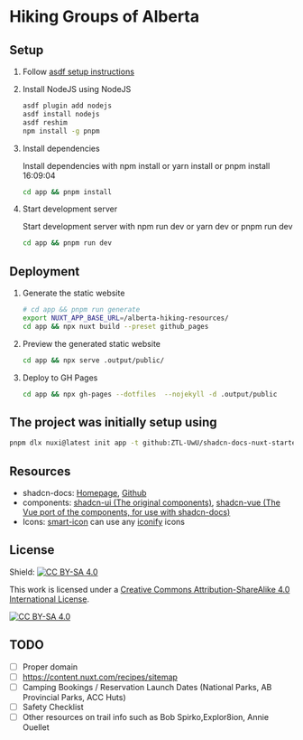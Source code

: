 # Hiking Groups of Alberta

## Setup

1. Follow [asdf setup instructions](https://asdf-vm.com/guide/getting-started.html#_3-install-asdf)
2. Install NodeJS using NodeJS

    ```bash
    asdf plugin add nodejs
    asdf install nodejs
    asdf reshim
    npm install -g pnpm
    ```
3. Install dependencies

    Install dependencies with npm install or yarn install or pnpm install                                                                                                                                                                                              16:09:04

    ```bash
    cd app && pnpm install
    ````
4. Start development server

    Start development server with npm run dev or yarn dev or pnpm run dev 

    ```bash
    cd app && pnpm run dev
    ```

## Deployment

1. Generate the static website

    ```bash
    # cd app && pnpm run generate
    export NUXT_APP_BASE_URL=/alberta-hiking-resources/
    cd app && npx nuxt build --preset github_pages
    ```
2. Preview the generated static website

    ```bash
    cd app && npx serve .output/public/
    ```
3. Deploy to GH Pages

    ```bash
    cd app && npx gh-pages --dotfiles  --nojekyll -d .output/public
    ```
## The project was initially setup using

```bash
pnpm dlx nuxi@latest init app -t github:ZTL-UwU/shadcn-docs-nuxt-starter
```


## Resources
- shadcn-docs: [Homepage](https://shadcn-docs-nuxt.vercel.app/), [Github](https://github.com/ZTL-UwU/shadcn-docs-nuxt?tab=readme-ov-file)
- components: [shadcn-ui (The original components)](https://ui.shadcn.com/), [shadcn-vue (The Vue port of the components, for use with shadcn-docs)](https://www.shadcn-vue.com/)
- Icons: [smart-icon](https://shadcn-docs-nuxt.vercel.app/components/docs/icon#smart-icon) can use any [iconify](https://iconify.design/) icons

## License

Shield: [![CC BY-SA 4.0][cc-by-sa-shield]][cc-by-sa]

This work is licensed under a
[Creative Commons Attribution-ShareAlike 4.0 International License][cc-by-sa].

[![CC BY-SA 4.0][cc-by-sa-image]][cc-by-sa]

[cc-by-sa]: http://creativecommons.org/licenses/by-sa/4.0/
[cc-by-sa-image]: https://licensebuttons.net/l/by-sa/4.0/88x31.png
[cc-by-sa-shield]: https://img.shields.io/badge/License-CC%20BY--SA%204.0-lightgrey.svg


## TODO

- [ ] Proper domain
- [ ] https://content.nuxt.com/recipes/sitemap
- [ ] Camping Bookings / Reservation Launch Dates (National Parks, AB Provincial Parks, ACC Huts)
- [ ] Safety Checklist
- [ ] Other resources on trail info such as Bob Spirko,Explor8ion, Annie Ouellet
